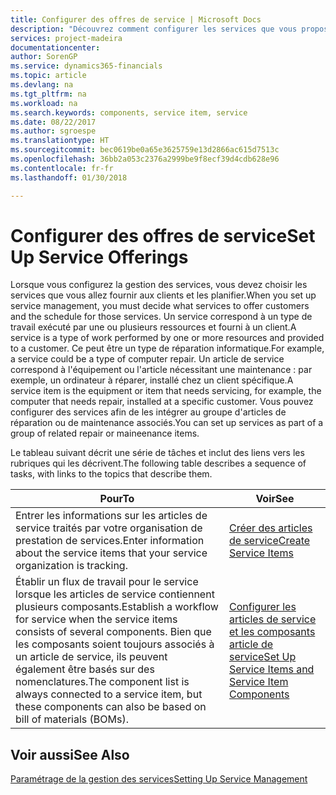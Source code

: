 ```yaml
---
title: Configurer des offres de service | Microsoft Docs
description: "Découvrez comment configurer les services que vous proposez à vos clients."
services: project-madeira
documentationcenter: 
author: SorenGP
ms.service: dynamics365-financials
ms.topic: article
ms.devlang: na
ms.tgt_pltfrm: na
ms.workload: na
ms.search.keywords: components, service item, service
ms.date: 08/22/2017
ms.author: sgroespe
ms.translationtype: HT
ms.sourcegitcommit: bec0619be0a65e3625759e13d2866ac615d7513c
ms.openlocfilehash: 36bb2a053c2376a2999be9f8ecf39d4cdb628e96
ms.contentlocale: fr-fr
ms.lasthandoff: 01/30/2018

---
```


# <a name="set-up-service-offerings"></a><span data-ttu-id="13c2d-103">Configurer des offres de service</span><span class="sxs-lookup"><span data-stu-id="13c2d-103">Set Up Service Offerings</span></span>
<span data-ttu-id="13c2d-104">Lorsque vous configurez la gestion des services, vous devez choisir les services que vous allez fournir aux clients et les planifier.</span><span class="sxs-lookup"><span data-stu-id="13c2d-104">When you set up service management, you must decide what services to offer customers and the schedule for those services.</span></span> <span data-ttu-id="13c2d-105">Un service correspond à un type de travail exécuté par une ou plusieurs ressources et fourni à un client.</span><span class="sxs-lookup"><span data-stu-id="13c2d-105">A service is a type of work performed by one or more resources and provided to a customer.</span></span> <span data-ttu-id="13c2d-106">Ce peut être un type de réparation informatique.</span><span class="sxs-lookup"><span data-stu-id="13c2d-106">For example, a service could be a type of computer repair.</span></span> <span data-ttu-id="13c2d-107">Un article de service correspond à l'équipement ou l'article nécessitant une maintenance : par exemple, un ordinateur à réparer, installé chez un client spécifique.</span><span class="sxs-lookup"><span data-stu-id="13c2d-107">A service item is the equipment or item that needs servicing, for example, the computer that needs repair, installed at a specific customer.</span></span> <span data-ttu-id="13c2d-108">Vous pouvez configurer des services afin de les intégrer au groupe d'articles de réparation ou de maintenance associés.</span><span class="sxs-lookup"><span data-stu-id="13c2d-108">You can set up services as part of a group of related repair or maineenance items.</span></span>  
  
<span data-ttu-id="13c2d-109">Le tableau suivant décrit une série de tâches et inclut des liens vers les rubriques qui les décrivent.</span><span class="sxs-lookup"><span data-stu-id="13c2d-109">The following table describes a sequence of tasks, with links to the topics that describe them.</span></span>  
  
|<span data-ttu-id="13c2d-110">**Pour**</span><span class="sxs-lookup"><span data-stu-id="13c2d-110">**To**</span></span>|<span data-ttu-id="13c2d-111">**Voir**</span><span class="sxs-lookup"><span data-stu-id="13c2d-111">**See**</span></span>|  
|------------|-------------|  
|<span data-ttu-id="13c2d-112">Entrer les informations sur les articles de service traités par votre organisation de prestation de services.</span><span class="sxs-lookup"><span data-stu-id="13c2d-112">Enter information about the service items that your service organization is tracking.</span></span>|[<span data-ttu-id="13c2d-113">Créer des articles de service</span><span class="sxs-lookup"><span data-stu-id="13c2d-113">Create Service Items</span></span>](service-how-to-create-service-items.md)|  
|<span data-ttu-id="13c2d-114">Établir un flux de travail pour le service lorsque les articles de service contiennent plusieurs composants.</span><span class="sxs-lookup"><span data-stu-id="13c2d-114">Establish a workflow for service when the service items consists of several components.</span></span> <span data-ttu-id="13c2d-115">Bien que les composants soient toujours associés à un article de service, ils peuvent également être basés sur des nomenclatures.</span><span class="sxs-lookup"><span data-stu-id="13c2d-115">The component list is always connected to a service item, but these components can also be based on bill of materials (BOMs).</span></span>|[<span data-ttu-id="13c2d-116">Configurer les articles de service et les composants article de service</span><span class="sxs-lookup"><span data-stu-id="13c2d-116">Set Up Service Items and Service Item Components</span></span>](service-how-setup-service-items.md)|  
  
## <a name="see-also"></a><span data-ttu-id="13c2d-117">Voir aussi</span><span class="sxs-lookup"><span data-stu-id="13c2d-117">See Also</span></span>  
[<span data-ttu-id="13c2d-118">Paramétrage de la gestion des services</span><span class="sxs-lookup"><span data-stu-id="13c2d-118">Setting Up Service Management</span></span>](service-setup-service.md)   
